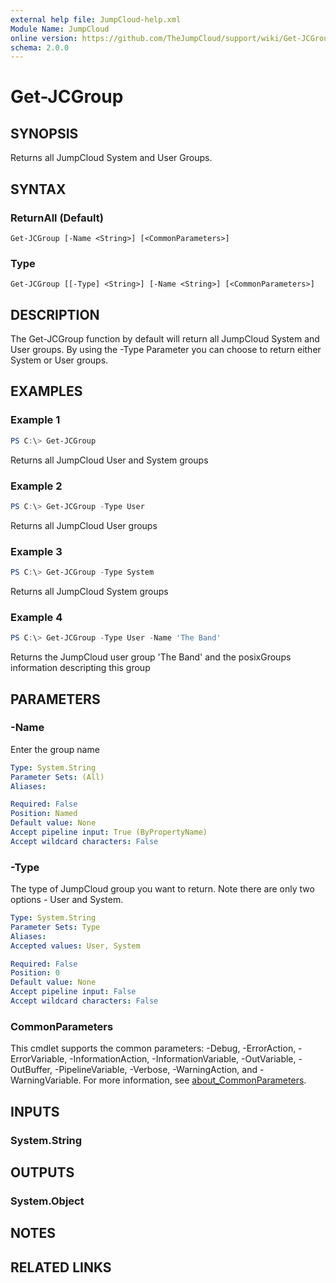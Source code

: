```yaml
---
external help file: JumpCloud-help.xml
Module Name: JumpCloud
online version: https://github.com/TheJumpCloud/support/wiki/Get-JCGroup
schema: 2.0.0
---
```


# Get-JCGroup

## SYNOPSIS
Returns all JumpCloud System and User Groups.

## SYNTAX

### ReturnAll (Default)
```
Get-JCGroup [-Name <String>] [<CommonParameters>]
```

### Type
```
Get-JCGroup [[-Type] <String>] [-Name <String>] [<CommonParameters>]
```

## DESCRIPTION
The Get-JCGroup function by default will return all JumpCloud System and User groups. By using the -Type Parameter you can choose to return either System or User groups.

## EXAMPLES

### Example 1
```powershell
PS C:\> Get-JCGroup
```

Returns all JumpCloud User and System groups

### Example 2
```powershell
PS C:\> Get-JCGroup -Type User
```

Returns all JumpCloud User groups

### Example 3
```powershell
PS C:\> Get-JCGroup -Type System
```

Returns all JumpCloud System groups

### Example 4
```powershell
PS C:\> Get-JCGroup -Type User -Name 'The Band'
```

Returns the JumpCloud user group 'The Band' and the posixGroups information descripting this group

## PARAMETERS

### -Name
Enter the group name

```yaml
Type: System.String
Parameter Sets: (All)
Aliases:

Required: False
Position: Named
Default value: None
Accept pipeline input: True (ByPropertyName)
Accept wildcard characters: False
```

### -Type
The type of JumpCloud group you want to return.
Note there are only two options - User and System.

```yaml
Type: System.String
Parameter Sets: Type
Aliases:
Accepted values: User, System

Required: False
Position: 0
Default value: None
Accept pipeline input: False
Accept wildcard characters: False
```

### CommonParameters
This cmdlet supports the common parameters: -Debug, -ErrorAction, -ErrorVariable, -InformationAction, -InformationVariable, -OutVariable, -OutBuffer, -PipelineVariable, -Verbose, -WarningAction, and -WarningVariable. For more information, see [about_CommonParameters](http://go.microsoft.com/fwlink/?LinkID=113216).

## INPUTS

### System.String

## OUTPUTS

### System.Object
## NOTES

## RELATED LINKS
